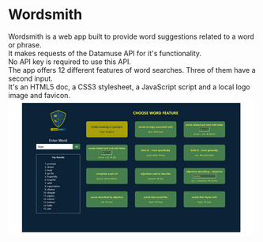 # Wordsmith  
Wordsmith is a web app built to provide word suggestions related to a word or phrase.  
It makes requests of the Datamuse API for it's functionality.  
No API key is required to use this API.  
The app offers 12 different features of word searches. Three of them have a second input.  
It's an HTML5 doc, a CSS3 stylesheet, a JavaScript script and a local logo image and favicon.  
![App screenshots](./WordsmithScreenshot.png)  

